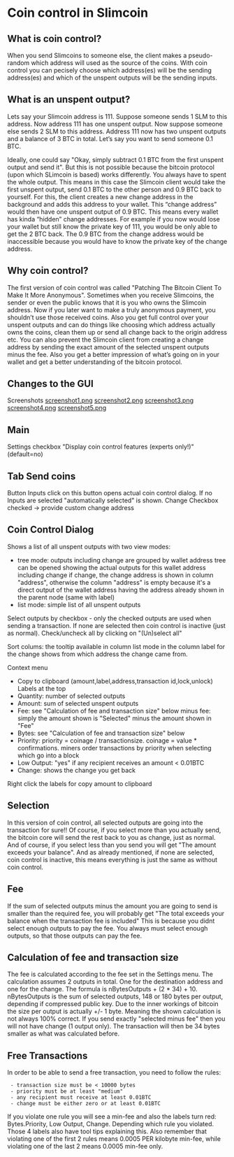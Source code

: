 # Coin control in Slimcoin

## What is coin control?

When you send Slimcoins to someone else, the client makes a pseudo-random which address will used as the source of the coins. With coin control you can pecisely choose which address(es) will be the sending address(es) and which of the unspent outputs will be the sending inputs.
  
## What is an unspent output?

Lets say your Slimcoin address is 111. Suppose someone sends 1 SLM to this address. Now address 111 has one unspent output. Now suppose someone else sends 2 SLM to this address. Address 111 now has two unspent outputs and a balance of 3 BTC in total. Let’s say you want to send someone 0.1 BTC.

Ideally, one could say "Okay, simply subtract 0.1 BTC from the first unspent output and send it". But this is not possible because the bitcoin protocol (upon which SLimcoin is based) works differently. You always have to spent the whole output. This means in this case the Slimcoin client would take the first unspent output, send 0.1 BTC to the other person and 0.9 BTC back to yourself. For this, the client creates a new change address in the background and adds this address to your wallet. This “change address” would then have one unspent output of 0.9 BTC. This means every wallet has kinda “hidden” change addresses. For example if you now would lose your wallet but still know the private key of 111, you would be only able to get the 2 BTC back. The 0.9 BTC from the change address would be inaccessible because you would have to know the private key of the change address.
  
## Why coin control?

The first version of coin control was called "Patching The Bitcoin Client To Make It More Anonymous". Sometimes when you receive Slimcoins, the sender or even the public knows that it is you who owns the Slimcoin address. Now if you later want to make a truly anonymous payment, you shouldn’t use those received coins. Also you get full control over your unspent outputs and can do things like choosing which address actually owns the coins, clean them up or send all change back to the origin address etc. You can also prevent the Slimcoin client from creating a change address by sending the exact amount of the selected unspent outputs minus the fee. Also you get a better impression of what’s going on in your wallet and get a better understanding of the bitcoin protocol.

## Changes to the GUI

Screenshots
[screenshot1.png](https://github.com/gjhiggins/Slimcoin/raw/master/doc/coincontrol-01.png)
[screenshot2.png](https://github.com/gjhiggins/Slimcoin/raw/master/doc/coincontrol-02.png)
[screenshot3.png](https://github.com/gjhiggins/Slimcoin/raw/master/doc/coincontrol-03.png)
[screenshot4.png](https://github.com/gjhiggins/Slimcoin/raw/master/doc/coincontrol-04.png)
[screenshot5.png](https://github.com/gjhiggins/Slimcoin/raw/master/doc/coincontrol-05.png)

## Main

Settings checkbox "Display coin control features (experts only!)" (default=no)

## Tab Send coins

Button Inputs
click on this button opens actual coin control dialog. If no Inputs are selected "automatically selected" is shown.
Change Checkbox
checked -> provide custom change address

## Coin Control Dialog

Shows a list of all unspent outputs with two view modes:

-  tree mode: outputs including change are grouped by wallet address
     tree can be opened showing the actual outputs for this wallet address including change if change, the change address is shown in column "address", otherwise the column "address" is empty because it's a direct output of the wallet address having the address already shown in the parent node (same with label)
- list mode: simple list of all unspent outputs

Select outputs by checkbox - only the checked outputs are used when sending a transaction. If none are selected then coin control is inactive (just as normal). Check/uncheck all by clicking on "(Un)select all"

Sort colums: the tooltip available in column list mode in the column label for the change shows from which address the change came from.

Context menu
- Copy to clipboard (amount,label,address,transaction id,lock,unlock)
Labels at the top
- Quantity: number of selected outputs
- Amount: sum of selected unspent outputs
- Fee:   see "Calculation of fee and transaction size" below minus fee: simply the amount shown is "Selected" minus the amount shown in "Fee"
- Bytes: see "Calculation of fee and transaction size" below
- Priority: priority = coinage / transactionsize. coinage = value * confirmations.  miners order transactions by priority when selecting which go into a block
- Low Output: "yes" if any recipient receives an amount < 0.01BTC
- Change: shows the change you get back

Right click the labels for copy amount to clipboard
   
## Selection

In this version of coin control, all selected outputs are going into the transaction for sure!!
Of course, if you select more than you actually send, the bitcoin core will send the rest back to you as change, just as normal.
And of course, if you select less than you send you will get "The amount exceeds your balance".
And as already mentioned, if none are selected, coin control is inactive, this means everything is just the same as without coin control.
  
## Fee

If the sum of selected outputs minus the amount you are going to send is smaller than the required fee, you will probably get
"The total exceeds your balance when the transaction fee is included"
This is because you didnt select enough outputs to pay the fee.
You always must select enough outputs, so that those outputs can pay the fee.
  
## Calculation of fee and transaction size

The fee is calculated according to the fee set in the Settings menu.
The calculation assumes 2 outputs in total. One for the destination address and one for the change.
The formula is nBytesOutputs + (2 * 34) + 10. nBytesOutputs is the sum of selected outputs, 148 or 180 bytes per output, depending if compressed public key.
Due to the inner workings of bitcoin the size per output is actually +/- 1 byte. Meaning the shown calculation is not always 100% correct. 
If you send exactly "selected minus fee" then you will not have change (1 output only). The transaction will then be 34 bytes smaller as what was calculated before.

## Free Transactions

In order to be able to send a free transaction, you need to follow the rules:

     - transaction size must be < 10000 bytes
     - priority must be at least "medium"
     - any recipient must receive at least 0.01BTC
     - change must be either zero or at least 0.01BTC

If you violate one rule you will see a min-fee and also the labels turn red: Bytes.Priority, Low Output, Change. Depending which rule you violated.  Those 4 labels also have tool tips explaining this.  Also remember that violating one of the first 2 rules means 0.0005 PER kilobyte min-fee, while violating one of the last 2 means 0.0005 min-fee only.
